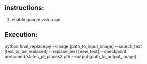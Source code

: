 ## instructions: 
1. enable google vision api

## Execution:
python final_replace.py --image [path_to_input_image] --search_text [text_to_be_replaced] --replace_text [new_text] --checkpoint pretrained/states_pt_places2.pth --output [path_to_output_image]
